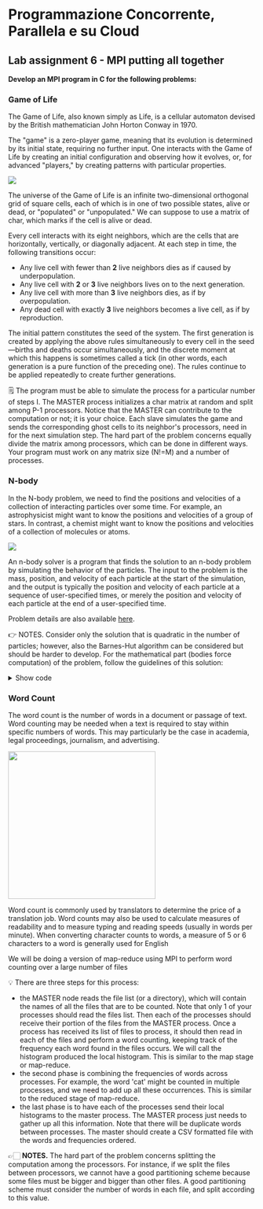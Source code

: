 # Programmazione Concorrente, Parallela e su Cloud
## Lab assignment 6 - MPI putting all together

**Develop an MPI program in C for the following problems:**

### Game of Life 

The Game of Life, also known simply as Life, is a cellular automaton devised by the British mathematician John Horton Conway in 1970.

The "game" is a zero-player game, meaning that its evolution is determined by its initial state, requiring no further input. One interacts with the Game of Life by creating an initial configuration and observing how it evolves, or, for advanced "players," by creating patterns with particular properties.

![](https://upload.wikimedia.org/wikipedia/commons/e/e5/Gospers_glider_gun.gif)

The universe of the Game of Life is an infinite two-dimensional orthogonal grid of square cells, each of which is in one of two possible states, alive or dead, or "populated" or "unpopulated." We can suppose to use a matrix of char, which marks if the cell is alive or dead.

Every cell interacts with its eight neighbors, which are the cells that are horizontally, vertically, or diagonally adjacent. At each step in time, the following transitions occur:

- Any live cell with fewer than **2** live neighbors dies as if caused by underpopulation.
- Any live cell with **2** or **3** live neighbors lives on to the next generation.
- Any live cell with more than **3** live neighbors dies, as if by overpopulation.
- Any dead cell with exactly **3** live neighbors becomes a live cell, as if by reproduction.

The initial pattern constitutes the seed of the system. The first generation is created by applying the above rules simultaneously to every cell in the seed—births and deaths occur simultaneously, and the discrete moment at which this happens is sometimes called a tick (in other words, each generation is a pure function of the preceding one). The rules continue to be applied repeatedly to create further generations.

🗒️ The program must be able to simulate the process for a particular number of steps I. The MASTER process initializes a char matrix at random and split among P-1 processors. Notice that the MASTER can contribute to the computation or not; it is your choice. Each slave simulates the game and sends the corresponding ghost cells to its neighbor's processors, need in for the next simulation step. The hard part of the problem concerns equally divide the matrix among processors, which can be done in different ways. Your program must work on any matrix size (N!=M) and a number of processes.

### N-body

In the N-body problem, we need to find the positions and velocities of a collection of interacting particles over some time. For example, an astrophysicist might want to know the positions and velocities of a group of stars. In contrast, a chemist might want to know the positions and velocities of a collection of molecules or atoms.

![](https://mir-s3-cdn-cf.behance.net/project_modules/disp/b15a1122638879.56315fcc653b5.gif)

An n-body solver is a program that finds the solution to an n-body problem by simulating the behavior of the particles. The input to the problem is the mass, position, and velocity of each particle at the start of the simulation, and the output is typically the position and velocity of each particle at a sequence of user-specified times, or merely the position and velocity of each particle at the end of a user-specified time.

Problem details are also available [here](https://en.wikipedia.org/wiki/N-body_simulation).

👉 NOTES. Consider only the solution that is quadratic in the number of particles; however, also the Barnes-Hut algorithm can be considered but should be harder to develop. For the mathematical part (bodies force computation) of the problem, follow the guidelines of this solution:

<details>
  <summary>Show code</summary>

```c
#include <math.h>
#include <stdio.h>
#include <stdlib.h>
#include "timer.h"

#define SOFTENING 1e-9f

typedef struct { float x, y, z, vx, vy, vz; } Body;

void randomizeBodies(float *data, int n) {
  for (int i = 0; i < n; i++) {
    data[i] = 2.0f * (rand() / (float)RAND_MAX) - 1.0f;
  }
}

void bodyForce(Body *p, float dt, int n) {
  for (int i = 0; i < n; i++) { 
    float Fx = 0.0f; float Fy = 0.0f; float Fz = 0.0f;

    for (int j = 0; j < n; j++) {
      float dx = p[j].x - p[i].x;
      float dy = p[j].y - p[i].y;
      float dz = p[j].z - p[i].z;
      float distSqr = dx*dx + dy*dy + dz*dz + SOFTENING;
      float invDist = 1.0f / sqrtf(distSqr);
      float invDist3 = invDist * invDist * invDist;

      Fx += dx * invDist3; Fy += dy * invDist3; Fz += dz * invDist3;
    }

    p[i].vx += dt*Fx; p[i].vy += dt*Fy; p[i].vz += dt*Fz;
  }
}

int main(const int argc, const char** argv) {
  
  int nBodies = 30000;
  if (argc > 1) nBodies = atoi(argv[1]);

  const float dt = 0.01f; // time step
  const int nIters = 10;  // simulation iterations

  int bytes = nBodies*sizeof(Body);
  float *buf = (float*)malloc(bytes);
  Body *p = (Body*)buf;

  randomizeBodies(buf, 6*nBodies); // Init pos / vel data

  double totalTime = 0.0;

  for (int iter = 1; iter <= nIters; iter++) {
    StartTimer();

    bodyForce(p, dt, nBodies); // compute interbody forces

    for (int i = 0 ; i < nBodies; i++) { // integrate position
      p[i].x += p[i].vx*dt;
      p[i].y += p[i].vy*dt;
      p[i].z += p[i].vz*dt;
    }

    const double tElapsed = GetTimer() / 1000.0;
    if (iter > 1) { // First iter is warm up
      totalTime += tElapsed; 
    }
#ifndef SHMOO
    printf("Iteration %d: %.3f seconds\n", iter, tElapsed);
#endif
  }
  double avgTime = totalTime / (double)(nIters-1); 

#ifdef SHMOO
  printf("%d, %0.3f\n", nBodies, 1e-9 * nBodies * nBodies / avgTime);
#else
  printf("Average rate for iterations 2 through %d: %.3f +- %.3f steps per second.\n",
         nIters, rate);
  printf("%d Bodies: average %0.3f Billion Interactions / second\n", nBodies, 1e-9 * nBodies * nBodies / avgTime);
#endif
  free(buf);
}
```
</details>


### Word Count

The word count is the number of words in a document or passage of text. Word counting may be needed when a text is required to stay within specific numbers of words. This may particularly be the case in academia, legal proceedings, journalism, and advertising.


<img src="https://i.redd.it/86j6offa3iby.gif" height="300" border="0">


Word count is commonly used by translators to determine the price of a translation job. Word counts may also be used to calculate measures of readability and to measure typing and reading speeds (usually in words per minute). When converting character counts to words, a measure of 5 or 6 characters to a word is generally used for English

We will be doing a version of map-reduce using MPI to perform word counting over a large number of files


💡 There are three steps for this process:

- the MASTER node reads the file list (or a directory), which will contain the names of all the files that are to be counted. Note that only 1 of your processes should read the files list. Then each of the processes should receive their portion of the files from the MASTER process. Once a process has received its list of files to process, it should then read in each of the files and perform a word counting, keeping track of the frequency each word found in the files occurs. We will call the histogram produced the local histogram. This is similar to the map stage or map-reduce.
- the second phase is combining the frequencies of words across processes. For example, the word 'cat' might be counted in multiple processes, and we need to add up all these occurrences. This is similar to the reduced stage of map-reduce.
- the last phase is to have each of the processes send their local histograms to the master process. The MASTER process just needs to gather up all this information. Note that there will be duplicate words between processes. The master should create a CSV formatted file with the words and frequencies ordered.

👉🏻 **NOTES.** The hard part of the problem concerns splitting the computation among the processors. For instance, if we split the files between processors, we cannot have a good partitioning scheme because some files must be bigger and bigger than other files. A good partitioning scheme must consider the number of words in each file, and split according to this value.

